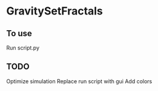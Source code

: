 # GravitySetFractals

## To use

Run script.py


## TODO
Optimize simulation
Replace run script with gui
Add colors
